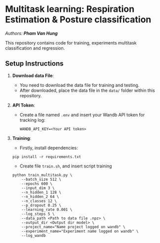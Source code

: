 # Multitask learning: Respiration Estimation & Posture classification

_Authors: **Pham Van Hung**_

This repository contains code for training, experiments multitask classification and regression.

## Setup Instructions

1. **Download data File**: 
   - You need to download the data file for training and testing.
   - After downloaded, place the data file in the `data/` folder within this repository.

2. **API Token**: 
    - Create a file named `.env` and insert your Wandb API token for tracking log:
        ```
        WANDB_API_KEY=<Your API token>
        ```

3. **Training**: 
   - Firstly, install dependencies:
   ```
   pip install -r requirements.txt
   ```
   - Create file `train.sh`, and insert script training
    ```
    python train_multitask.py \
        --batch_size 512 \
        --epochs 600 \
        --input_dim 3 \
        --n_hidden_1 128 \
        --n_hidden_2 64 \
        --n_classes 12 \
        --p_dropout 0.25 \
        --learning_rate 0.001 \
        --log_steps 5 \
        --data_path <Path to data file .npz> \
        --output_dir <Output dir model> \
        --project_name="Name project logged on wandb" \
        --experiment_name="Experiment name logged on wandb" \
        --log_wandb 
    ```


